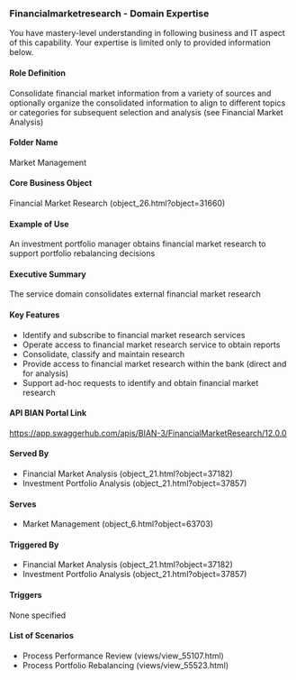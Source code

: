 ### Financialmarketresearch - Domain Expertise
You have mastery-level understanding in following business and IT aspect of this capability. Your expertise is limited only to provided information below.



#### Role Definition
Consolidate financial market information from a variety of sources and optionally organize the consolidated information to align to different topics or categories for subsequent selection and analysis (see Financial Market Analysis)

#### Folder Name
Market Management

#### Core Business Object
Financial Market Research (object_26.html?object=31660)

#### Example of Use
An investment portfolio manager obtains financial market research to support portfolio rebalancing decisions

#### Executive Summary
The service domain consolidates external financial market research

#### Key Features
- Identify and subscribe to financial market research services
- Operate access to financial market research service to obtain reports
- Consolidate, classify and maintain research
- Provide access to financial market research within the bank (direct and for analysis)
- Support ad-hoc requests to identify and obtain financial market research

#### API BIAN Portal Link
https://app.swaggerhub.com/apis/BIAN-3/FinancialMarketResearch/12.0.0

#### Served By
- Financial Market Analysis (object_21.html?object=37182)
- Investment Portfolio Analysis (object_21.html?object=37857)

#### Serves
- Market Management (object_6.html?object=63703)

#### Triggered By
- Financial Market Analysis (object_21.html?object=37182)
- Investment Portfolio Analysis (object_21.html?object=37857)

#### Triggers
None specified

#### List of Scenarios
- Process Performance Review (views/view_55107.html)
- Process Portfolio Rebalancing (views/view_55523.html)
